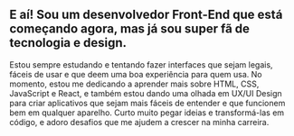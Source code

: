 ## E aí! Sou um desenvolvedor Front-End que está começando agora, mas já sou super fã de tecnologia e design. 

Estou sempre estudando e tentando fazer interfaces que sejam legais, fáceis de usar e que deem uma boa experiência para quem usa.
No momento, estou me dedicando a aprender mais sobre HTML, CSS, JavaScript e React, e também estou dando uma olhada em UX/UI Design para criar aplicativos que sejam mais fáceis de entender e que funcionem bem em qualquer aparelho.
Curto muito pegar ideias e transformá-las em código, e adoro desafios que me ajudem a crescer na minha carreira.

<!--
**jvcmelo/jvcmelo** is a ✨ _special_ ✨ repository because its `README.md` (this file) appears on your GitHub profile.

Here are some ideas to get you started:

- 🔭 I’m currently working on ...
- 🌱 I’m currently learning ...
- 👯 I’m looking to collaborate on ...
- 🤔 I’m looking for help with ...
- 💬 Ask me about ...
- 📫 How to reach me: ...
- 😄 Pronouns: ...
- ⚡ Fun fact: ...
-->
